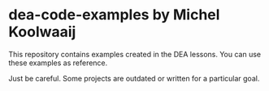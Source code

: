 # dea-code-examples by Michel Koolwaaij

This repository contains examples created in the DEA lessons.
You can use these examples as reference. 

Just be careful. Some projects are outdated or written for a particular goal. 
